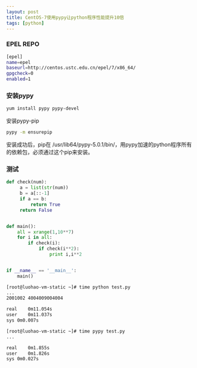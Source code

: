 ```yaml
---
layout: post
title: CentOS-7使用pypy让python程序性能提升10倍
tags: [python]
---
```


### EPEL REPO

```bash
[epel]
name=epel
baseurl=http://centos.ustc.edu.cn/epel/7/x86_64/
gpgcheck=0
enabled=1
```

### 安装pypy
```bash
yum install pypy pypy-devel
```

安装pypy-pip
```bash
pypy -m ensurepip
```

安装成功后，pip在 /usr/lib64/pypy-5.0.1/bin/，用pypy加速的python程序所有的依赖包，必须通过这个pip来安装。

### 测试

```python
def check(num):
     a = list(str(num))
     b = a[::-1]
     if a == b:
         return True
     return False


def main():
    all = xrange(1,10**7)
    for i in all:
        if check(i):
            if check(i**2):
                print i,i**2


if __name__ == '__main__':
    main()
```

```bash
[root@luohao-vm-static ~]# time python test.py
...
2001002 4004009004004

real	0m11.054s
user	0m11.037s
sys	0m0.007s
```


```bash
[root@luohao-vm-static ~]# time pypy test.py
...

real	0m1.855s
user	0m1.826s
sys	0m0.027s
```
